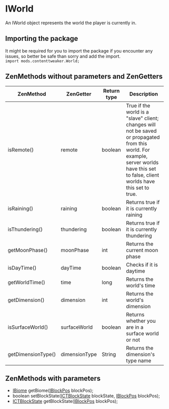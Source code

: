 # IWorld

An IWorld object represents the world the player is currently in.

## Importing the package
It might be required for you to import the package if you encounter any issues, so better be safe than sorry and add the import.  
`import mods.contenttweaker.World;` 

## ZenMethods without parameters and ZenGetters

|ZenMethod          |ZenGetter     |Return type |Description                                                                                                                                                                             |
|-------------------|--------------|------------|----------------------------------------------------------------------------------------------------------------------------------------------------------------------------------------|
|isRemote()         |remote        |boolean     |True if the world is a "slave" client; changes will not be saved or propagated from this world. For example, server worlds have this set to false, client worlds have this set to true. |
|isRaining()        |raining       |boolean     |Returns true if it is currently raining                                                                                                                                                 |
|isThundering()     |thundering    |boolean     |Returns true if it is currently thundering                                                                                                                                              |
|getMoonPhase()     |moonPhase     |int         |Returns the current moon phase                                                                                                                                                          |
|isDayTime()        |dayTime       |boolean     |Checks if it is daytime                                                                                                                                                                 |
|getWorldTime()     |time          |long        |Returns the world's time                                                                                                                                                                |
|getDimension()     |dimension     |int         |Returns the world's dimension                                                                                                                                                           |
|isSurfaceWorld()   |surfaceWorld  |boolean     |Returns whether you are in a surface world or not                                                                                                                                       |
|getDimensionType() |dimensionType |String      |Returns the dimension's type name                                                                                                                                                       |

## ZenMethods with parameters

- [IBiome](/Vanilla/Biomes/IBiome) getBiome([IBlockPos](/Mods/ContentTweaker/Vanilla/Types/Block/IBlockPos) blockPos);
- boolean setBlockState([ICTBlockState](/Mods/ContentTweaker/Vanilla/Types/Block/ICTBlockState) blockState, [IBlockPos](/Mods/ContentTweaker/Vanilla/Types/Block/IBlockPos) blockPos);
- [ICTBlockState](/Mods/ContentTweaker/Vanilla/Types/Block/ICTBlockState) getBlockState([IBlockPos](/Mods/ContentTweaker/Vanilla/Types/Block/IBlockPos) blockPos);